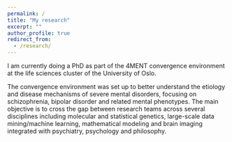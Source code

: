 ```yaml
---
permalink: /
title: "My research"
excerpt: ""
author_profile: true
redirect_from: 
  - /research/
---
```


I am currently doing a PhD as part of the 4MENT convergence environment at the life sciences cluster of the University of Oslo. 


The convergence environment was set up to better understand the etiology and disease mechanisms of severe mental disorders, focusing on schizophrenia, bipolar disorder and related mental phenotypes. The main objective is to cross the gap between research teams across several disciplines including molecular and statistical genetics, large-scale data mining/machine learning, mathematical modeling and brain imaging integrated with psychiatry, psychology and philosophy. 

